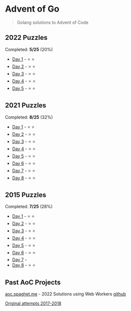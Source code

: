 # Advent of Go

> Golang solutions to Advent of Code

## 2022 Puzzles

Completed: **5/25** (20%)

- [Day 1](./year2022/day1.go) - ⭐️ ⭐️
- [Day 2](./year2022/day2.go) - ⭐️ ⭐️
- [Day 3](./year2022/day3.go) - ⭐️ ⭐️
- [Day 4](./year2022/day4.go) - ⭐️ ⭐️
- [Day 5](./year2022/day5.go) - ⭐️ ⭐️

## 2021 Puzzles

Completed: **8/25** (32%)

- [Day 1](./year2021/day1.go) - ⭐️ ⭐️
- [Day 2](./year2021/day2.go) - ⭐️ ⭐️
- [Day 3](./year2021/day3.go) - ⭐️ ⭐️
- [Day 4](./year2021/day4.go) - ⭐️ ⭐️
- [Day 5](./year2021/day5.go) - ⭐️ ⭐️
- [Day 6](./year2021/day6.go) - ⭐️ ⭐️
- [Day 7](./year2021/day7.go) - ⭐️ ⭐️
- [Day 8](./year2021/day8.go) - ⭐️ ⭐️

## 2015 Puzzles

Completed: **7/25** (28%)

- [Day 1](./year2015/day1.go) - ⭐️ ⭐️
- [Day 2](./year2015/day2.go) - ⭐️ ⭐️
- [Day 3](./year2015/day3.go) - ⭐️ ⭐️
- [Day 4](./year2015/day4.go) - ⭐️ ⭐️
- [Day 5](./year2015/day5.go) - ⭐️ ⭐️
- [Day 6](./year2015/day6.go) - ⭐️ ⭐️
- [Day 7](./year2015/day7.go) -
- [Day 8](./year2015/day8.go) - ⭐️ ⭐️

## Past AoC Projects

[aoc.spaghet.me](aoc.spaghet.me) - 2022 Solutions using Web Workers [github](https://github.com/immannino/aoc-2020)

[Original attempts 2017-2018](https://github.com/immannino/AdventOfCode)